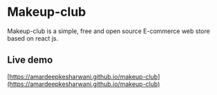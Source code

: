 # Makeup-club
Makeup-club is a simple, free and open source E-commerce web store based on react js.

## Live demo

[https://amardeepkesharwani.github.io/makeup-club](https://amardeepkesharwani.github.io/makeup-club)
